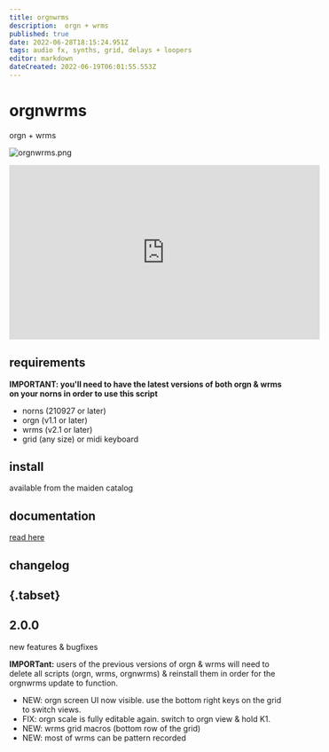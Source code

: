 ```yaml
---
title: orgnwrms
description:  orgn + wrms 
published: true
date: 2022-06-28T18:15:24.951Z
tags: audio fx, synths, grid, delays + loopers
editor: markdown
dateCreated: 2022-06-19T06:01:55.553Z
---
```


# orgnwrms

orgn + wrms

![orgnwrms.png](/community/andrew/orgnwrms.png)

<iframe width="560" height="315" src="https://www.youtube.com/embed/6z_dkUMtJPQ" title="YouTube video player" frameborder="0" allow="accelerometer; autoplay; clipboard-write; encrypted-media; gyroscope; picture-in-picture" allowfullscreen></iframe>

## requirements

**IMPORTANT: you'll need to have the latest versions of both orgn & wrms on your norns in order to use this script**

- norns (210927 or later)
- orgn (v1.1 or later)
- wrms (v2.1 or later)
- grid (any size) or midi keyboard

## install

available from the maiden catalog

## documentation

[read here](https://github.com/andr-ew/orgnwrms#documentation)

## changelog

## {.tabset}

## 2.0.0

new features & bugfixes

**IMPORTant:** users of the previous versions of orgn & wrms will need to delete all scripts (orgn, wrms, orgnwrms) & reinstall them in order for the orgnwrms update to function.

- NEW: orgn screen UI now visible. use the bottom right keys on the grid to switch views.
- FIX: orgn scale is fully editable again. switch to orgn view & hold K1.
- NEW: wrms grid macros (bottom row of the grid)
- NEW: most of wrms can be pattern recorded